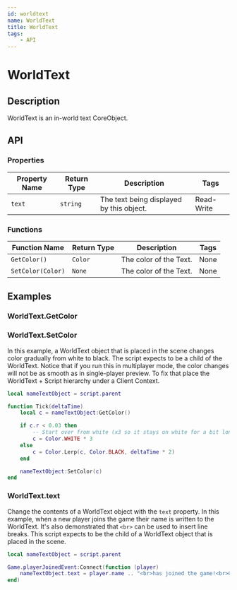 ```yaml
---
id: worldtext
name: WorldText
title: WorldText
tags:
    - API
---
```


# WorldText

## Description

WorldText is an in-world text CoreObject.

## API

### Properties

| Property Name | Return Type | Description | Tags |
| -------- | ----------- | ----------- | ---- |
| `text` | `string` | The text being displayed by this object. | Read-Write |

### Functions

| Function Name | Return Type | Description | Tags |
| -------- | ----------- | ----------- | ---- |
| `GetColor()` | `Color` | The color of the Text. | None |
| `SetColor(Color)` | `None` | The color of the Text. | None |

## Examples

### WorldText.GetColor

### WorldText.SetColor

In this example, a WorldText object that is placed in the scene changes color gradually from white to black. The script expects to be a child of the WorldText. Notice that if you run this in multiplayer mode, the color changes will not be as smooth as in single-player preview. To fix that place the WorldText + Script hierarchy under a Client Context.

```lua
local nameTextObject = script.parent

function Tick(deltaTime)
    local c = nameTextObject:GetColor()

    if c.r < 0.03 then
        -- Start over from white (x3 so it stays on white for a bit longer)
        c = Color.WHITE * 3
    else
        c = Color.Lerp(c, Color.BLACK, deltaTime * 2)
    end

    nameTextObject:SetColor(c)
end
```

### WorldText.text

Change the contents of a WorldText object with the `text` property. In this example, when a new player joins the game their name is written to the WorldText. It's also demonstrated that `<br>` can be used to insert line breaks. This script expects to be the child of a WorldText object that is placed in the scene.

```lua
local nameTextObject = script.parent

Game.playerJoinedEvent:Connect(function (player)
    nameTextObject.text = player.name .. "<br>has joined the game!<br>GLHF!"
end)
```
